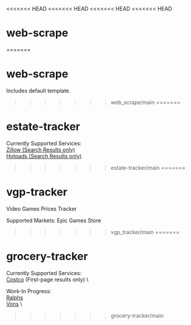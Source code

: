 <<<<<<< HEAD
<<<<<<< HEAD
<<<<<<< HEAD
<<<<<<< HEAD
# web-scrape
=======
# web-scrape

Includes default template.
>>>>>>> web_scrape/main
=======
# estate-tracker

Currently Supported Services: \
[Zillow (Search Results only)](https://www.zillow.com/) \
[Hotpads (Search Results only)](https://hotpads.com/)
>>>>>>> estate-tracker/main
=======
# vgp-tracker
Video Games Prices Tracker

Supported Markets:
Epic Games Store
>>>>>>> vgp_tracker/main
=======
# grocery-tracker
Currently Supported Services: \
[Costco](https://www.costco.com/) (First-page results only) \

Work-In Progress: \
[Ralphs](https://www.ralphs.com/) \
[Vons](https://www.vons.com/) \
>>>>>>> grocery-tracker/main
